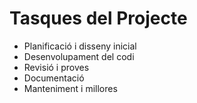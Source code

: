 # Tasques del Projecte

- Planificació i disseny inicial
- Desenvolupament del codi
- Revisió i proves
- Documentació
- Manteniment i millores

